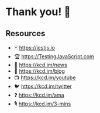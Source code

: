# Thank you! 👋

## Resources

- 🃏 https://jestjs.io
- 🏆 https://TestingJavaScript.com
- 💌 https://kcd.im/news
- 📝 https://kcd.im/blog
- 📺 https://kcd.im/youtube
- 🐦 https://kcd.im/twitter
- ❓ https://kcd.im/ama
- 🎙️ https://kcd.im/3-mins
